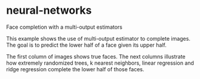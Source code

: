 # neural-networks

Face completion with a multi-output estimators

This example shows the use of multi-output estimator to complete images. The goal is to predict the lower half of a face given its upper half.

The first column of images shows true faces. The next columns illustrate how extremely randomized trees, k nearest neighbors, linear regression and ridge regression complete the lower half of those faces.
